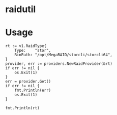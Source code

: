 # raidutil
# Usage

	rt := v1.RaidType{
		Type:    "stor",
		BinPath: "/opt/MegaRAID/storcli/storcli64",
	}
	provider, err := providers.NewRaidProvider(&rt)
	if err != nil {
		os.Exit(1)
	}
	err = provider.Get()
	if err != nil {
		fmt.Println(err)
		os.Exit(1)
	}

	fmt.Println(rt)

